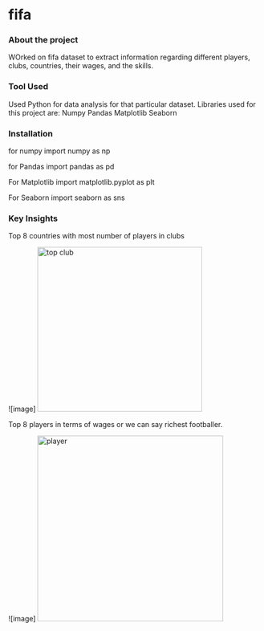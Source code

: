 # fifa
### About the project
WOrked on fifa dataset to extract information regarding different players, clubs, countries, their wages, and the skills.

### Tool Used
Used Python for data analysis for that particular dataset. Libraries used for this project are:
Numpy
Pandas
Matplotlib
Seaborn


### Installation
for numpy
import numpy as np  

for Pandas
import pandas as pd

For Matplotlib
import matplotlib.pyplot as plt

For Seaborn
import seaborn as sns

### Key Insights
Top 8 countries with most number of players in clubs

![image] <img width="328" alt="top club" src="https://user-images.githubusercontent.com/69238621/140738469-665c5fdd-a682-448f-9e7c-a9ce1e58679a.PNG">

Top 8 players in terms of wages or we can say richest footballer.

![image] <img width="370" alt="player" src="https://user-images.githubusercontent.com/69238621/140738014-f2140325-002d-457a-923b-bd6f48319316.PNG">
